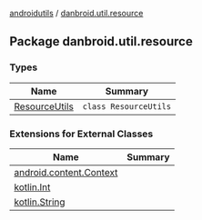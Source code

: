 [androidutils](../index.md) / [danbroid.util.resource](./index.md)

## Package danbroid.util.resource

### Types

| Name | Summary |
|---|---|
| [ResourceUtils](-resource-utils/index.md) | `class ResourceUtils` |

### Extensions for External Classes

| Name | Summary |
|---|---|
| [android.content.Context](android.content.-context/index.md) |  |
| [kotlin.Int](kotlin.-int/index.md) |  |
| [kotlin.String](kotlin.-string/index.md) |  |
